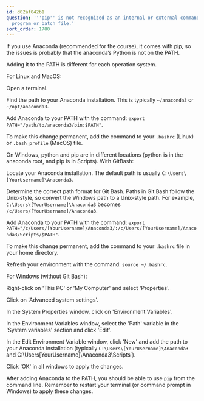 ```yaml
---
id: d02af042b1
question: '''pip'' is not recognized as an internal or external command, operable
  program or batch file.'
sort_order: 1780
---
```


If you use Anaconda (recommended for the course), it comes with pip, so the issues is probably that the anaconda’s Python is not on the PATH.

Adding it to the PATH is different for each operation system.

For Linux and MacOS:

Open a terminal.

Find the path to your Anaconda installation. This is typically `~/anaconda3` or `~/opt/anaconda3`.

Add Anaconda to your PATH with the command: `export PATH="/path/to/anaconda3/bin:$PATH"`.

To make this change permanent, add the command to your `.bashrc` (Linux) or `.bash_profile` (MacOS) file.

On Windows, python and pip are in different locations (python is in the anaconda root, and pip is in Scripts). With GitBash:

Locate your Anaconda installation. The default path is usually `C:\Users\[YourUsername]\Anaconda3`.

Determine the correct path format for Git Bash. Paths in Git Bash follow the Unix-style, so convert the Windows path to a Unix-style path. For example, `C:\Users\[YourUsername]\Anaconda3` becomes `/c/Users/[YourUsername]/Anaconda3`.

Add Anaconda to your PATH with the command: `export PATH="/c/Users/[YourUsername]/Anaconda3/:/c/Users/[YourUsername]/Anaconda3/Scripts/$PATH"`.

To make this change permanent, add the command to your `.bashrc` file in your home directory.

Refresh your environment with the command: `source ~/.bashrc`.

For Windows (without Git Bash):

Right-click on 'This PC' or 'My Computer' and select 'Properties'.

Click on 'Advanced system settings'.

In the System Properties window, click on 'Environment Variables'.

In the Environment Variables window, select the 'Path' variable in the 'System variables' section and click 'Edit'.

In the Edit Environment Variable window, click 'New' and add the path to your Anaconda installation (typically `C:\Users\[YourUsername]\Anaconda3` and C:\Users\[YourUsername]\Anaconda3\Scripts`).

Click 'OK' in all windows to apply the changes.

After adding Anaconda to the PATH, you should be able to use `pip` from the command line. Remember to restart your terminal (or command prompt in Windows) to apply these changes.

